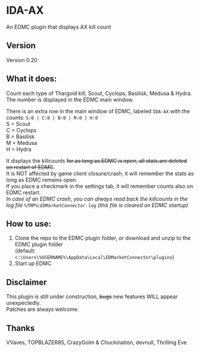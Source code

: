 # IDA-AX
An EDMC plugin that displays AX kill count

## Version  
Version 0.20  

## What it does:  
Count each type of Thargoid kill, Scout, Cyclops, Basilisk, Medusa & Hydra.  
The number is displayed in the EDMC main window.  

There is an extra row in the main window of EDMC, labeled `IDA-AX` with the counts: `S:0 | C:0 | B:0 | M:0 | H:0`  
  S = Scout  
  C = Cyclops  
  B = Basilisk  
  M = Medusa  
  H = Hydra  

It displays the killcounts ~~for as long as EDMC is open, all stats are deleted on restart of EDMC~~.  
It is NOT affected by game client closure/crash, it will remember the stats as long as EDMC remains open.  
If you place a checkmark in the settings tab, it will remember counts also on EDMC restart.  
*In case of an EDMC crash, you can always read back the killcounts in the log file `%TMP%\EDMarketConnector.log` (this file is cleared on EDMC startup)*  

## How to use:  
1. Clone the repo to the EDMC plugin folder, or download and unzip to the EDMC plugin folder  
   (default: `c:\Users\%USERNAME%\AppData\Local\EDMarketConnector\plugins`)  
2. Start up EDMC  

## Disclaimer
This plugin is still under construction, ~~bugs~~ new features WILL appear unexpectedly.  
Patches are always welcome.  

## Thanks
VVaves, TOPBLAZER85, CrazyGolm & Chuckination, devnull, Thrilling Eve